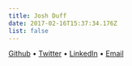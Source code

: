```yaml
---
title: Josh Duff
date: 2017-02-16T15:37:34.176Z
list: false
---
```


[Github](https://github.com/TehShrike/) &bull; [Twitter](https://twitter.com/TehShrike) &bull; [LinkedIn](https://www.linkedin.com/in/joshduff/) &bull; [Email](mailto:me@JoshDuff.com)
